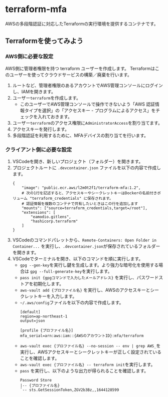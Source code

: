 # terraform-mfa

AWSの多段階認証に対応したTerraformの実行環境を提供するコンテナです。

## Terraformを使ってみよう

### AWS側に必要な設定

AWS側に管理者権限を持つ terraform ユーザーを作成します。
Terraformはこのユーザーを使ってクラウドサービスの構築／廃棄を行います。

1. ルートなど、管理者権限のあるアカウントでAWS管理コンソールにログインし、IAMを開きます。
1. ユーザー`terraform`を作成します。
    * このユーザーでAWS管理コンソールで操作できないよう「AWS 認証情報タイプを選択」の「アクセスキー - プログラムによるアクセス」をチェックを入れておきます。
1. ユーザー`terraform`のアクセス権限に`AdministratorAccess`を割り当てます。
1. アクセスキーを発行します。
1. 多段階認証を利用するために、MFAデバイスの割り当てを行います。

### クライアント側に必要な設定

1. VSCodeを開き、新しいプロジェクト（フォルダー）を開きます。
1. プロジェクトルートに `.devcontainer.json` ファイルを以下の内容で作成します。
    ```
    {
        "image": "public.ecr.aws/l2m0t2f1/terraform-mfa:1.2",
        # 次の1行を記述すると、アクセスキーやシークレットキーはDockerの名前付きボリューム "terraform_credentials" に保存されます。
        # 認証情報を複数のコンテナで共有したいときはこの行を追加します
        "mounts": ["source=terraform_credentials,target=/root"],
        "extensions": [
            "eamodio.gitlens",
            "hashicorp.terraform"
        ]
    }
    ```
1. VSCodeのコマンドパレットから、`Remote-Containers: Open Folder in Container...` を実行し、`.devcontainer.json`が保存されているフォルダーを開きます。
1. VSCodeでターミナルを開き、以下のコマンドを順に実行します。
    * `gpg --gen-key`を実行し鍵を生成します。より強力な暗号化を使用する場合は `gpg --full-generate-key`を実行します。
    * `pass init {gpgコマンドで入力したメールアドレス}` を実行し、パスワードストアを初期化します。
    * `aws-vault add {プロファイル名}` を実行し、AWSのアクセスキーとシークレットキーを入力します。
    * `~/.aws/config`ファイルを以下の内容で作成します。
        ```
        [default]
        region=ap-northeast-1
        output=json

        [profile {プロファイル名}]
        mfa_serial=arn:aws:iam::{AWSのアカウントID}:mfa/terraform
        ```
    * `aws-vault exec {プロファイル名} --no-session -- env | grep AWS_`を実行し、AWSアクセスキーとシークレットキーが正しく設定されていることを確認します。
    * `aws-vault exec {プロファイル名} -- terraform init`を実行します。
    * `pass` を実行し、以下のような出力が得られることを確認します。     
        ```
        Password Store
        |-- {プロファイル名}
        `-- sts.GetSessionToken,ZGV2b3Bz,,1644128599
        ```
